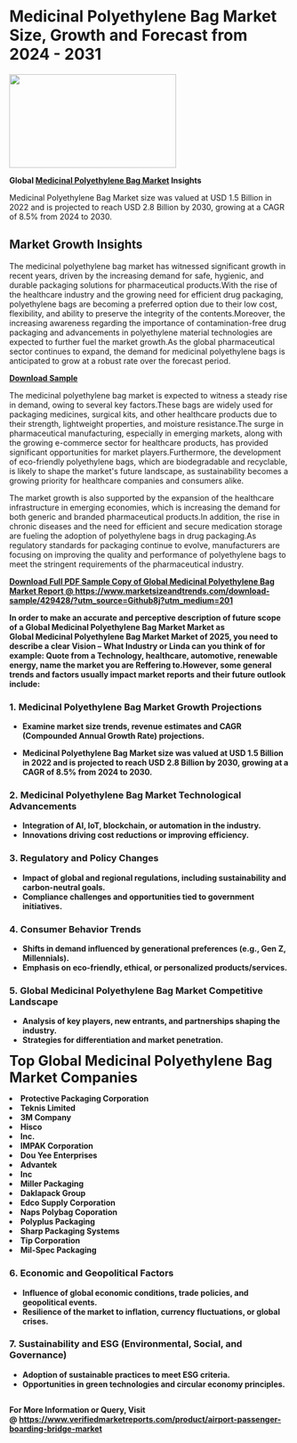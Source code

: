 <H1>Medicinal Polyethylene Bag Market Size, Growth and Forecast from 2024 - 2031</H1><img class="aligncenter size-medium wp-image-584254" src="https://thirdeyenews.in/wp-content/uploads/2024/09/Global-Market-Research-300x168.jpeg" alt="" width="300" height="168" /><p><strong>Global&nbsp;<a href="https://www.marketsizeandtrends.com/download-sample/429428/?utm_source=Github8j?utm_medium=201">Medicinal Polyethylene Bag Market</a> Insights</strong></p><p>Medicinal Polyethylene Bag Market size was valued at USD 1.5 Billion in 2022 and is projected to reach USD 2.8 Billion by 2030, growing at a CAGR of 8.5% from 2024 to 2030.</p><p><h2>Market Growth Insights</h2> <p>The medicinal polyethylene bag market has witnessed significant growth in recent years, driven by the increasing demand for safe, hygienic, and durable packaging solutions for pharmaceutical products.With the rise of the healthcare industry and the growing need for efficient drug packaging, polyethylene bags are becoming a preferred option due to their low cost, flexibility, and ability to preserve the integrity of the contents.Moreover, the increasing awareness regarding the importance of contamination-free drug packaging and advancements in polyethylene material technologies are expected to further fuel the market growth.As the global pharmaceutical sector continues to expand, the demand for medicinal polyethylene bags is anticipated to grow at a robust rate over the forecast period.</p> <p><strong><a href="#">Download Sample</a></strong></p> <p>The medicinal polyethylene bag market is expected to witness a steady rise in demand, owing to several key factors.These bags are widely used for packaging medicines, surgical kits, and other healthcare products due to their strength, lightweight properties, and moisture resistance.The surge in pharmaceutical manufacturing, especially in emerging markets, along with the growing e-commerce sector for healthcare products, has provided significant opportunities for market players.Furthermore, the development of eco-friendly polyethylene bags, which are biodegradable and recyclable, is likely to shape the market's future landscape, as sustainability becomes a growing priority for healthcare companies and consumers alike.</p> <p>The market growth is also supported by the expansion of the healthcare infrastructure in emerging economies, which is increasing the demand for both generic and branded pharmaceutical products.In addition, the rise in chronic diseases and the need for efficient and secure medication storage are fueling the adoption of polyethylene bags in drug packaging.As regulatory standards for packaging continue to evolve, manufacturers are focusing on improving the quality and performance of polyethylene bags to meet the stringent requirements of the pharmaceutical industry.</p> <p><strong><a href="#"></p><p><span class=""><strong>Download Full PDF Sample Copy of Global Medicinal Polyethylene Bag Market Report</strong> @ <a href="https://www.marketsizeandtrends.com/download-sample/429428/?utm_source=Github8j?utm_medium=201" target="_blank">https://www.marketsizeandtrends.com/download-sample/429428/?utm_source=Github8j?utm_medium=201</a></span></p><p>In order to make an accurate and perceptive description of future scope of a Global&nbsp;Medicinal Polyethylene Bag Market Market as Global&nbsp;Medicinal Polyethylene Bag Market Market of 2025, you need to describe a clear Vision &ndash; What Industry or Linda can you think of for example: Quote from a Technology, healthcare, automotive, renewable energy, name the market you are Reffering to.However, some general trends and factors usually impact market reports and their future outlook include:</p><h3>1.&nbsp;<strong>Medicinal Polyethylene Bag Market Growth Projections</strong></h3><ul><li>Examine market size trends, revenue estimates and CAGR (Compounded Annual Growth Rate) projections.</li><li><p>Medicinal Polyethylene Bag Market size was valued at USD 1.5 Billion in 2022 and is projected to reach USD 2.8 Billion by 2030, growing at a CAGR of 8.5% from 2024 to 2030.</p></li></ul><h3>2.&nbsp;<strong>Medicinal Polyethylene Bag Market Technological Advancements</strong></h3><ul><li>Integration of AI, IoT, blockchain, or automation in the industry.</li><li>Innovations driving cost reductions or improving efficiency.</li></ul><h3>3.&nbsp;<strong>Regulatory and Policy Changes</strong></h3><ul><li>Impact of global and regional regulations, including sustainability and carbon-neutral goals.</li><li>Compliance challenges and opportunities tied to government initiatives.</li></ul><h3>4.&nbsp;<strong>Consumer Behavior Trends</strong></h3><ul><li>Shifts in demand influenced by generational preferences (e.g., Gen Z, Millennials).</li><li>Emphasis on eco-friendly, ethical, or personalized products/services.</li></ul><h3>5.&nbsp;<strong>Global Medicinal Polyethylene Bag Market Competitive Landscape</strong></h3><ul><li>Analysis of key players, new entrants, and partnerships shaping the industry.</li><li>Strategies for differentiation and market penetration.</li></ul><p data-pm-slice="1 1 []"><span style="color: inherit; font-family: inherit; font-size: 25px;">Top Global Medicinal Polyethylene Bag Market Companies</span></p><div class="" data-test-id=""><p><li>Protective Packaging Corporation</li><li> Teknis Limited</li><li> 3M Company</li><li> Hisco</li><li> Inc.</li><li> IMPAK Corporation</li><li> Dou Yee Enterprises</li><li> Advantek</li><li> Inc</li><li> Miller Packaging</li><li> Daklapack Group</li><li> Edco Supply Corporation</li><li> Naps Polybag Coporation</li><li> Polyplus Packaging</li><li> Sharp Packaging Systems</li><li> Tip Corporation</li><li> Mil-Spec Packaging</li></p></div><h3>6.&nbsp;<strong>Economic and Geopolitical Factors</strong></h3><ul><li>Influence of global economic conditions, trade policies, and geopolitical events.</li><li>Resilience of the market to inflation, currency fluctuations, or global crises.</li></ul><h3>7.&nbsp;<strong>Sustainability and ESG (Environmental, Social, and Governance)</strong></h3><ul><li>Adoption of sustainable practices to meet ESG criteria.</li><li>Opportunities in green technologies and circular economy principles.</li></ul><h2><strong style="font-size: 14px;">For More Information or Query, Visit @&nbsp;</strong><a style="background-color: #ffffff; font-size: 14px;" href="https://www.marketsizeandtrends.com/report/medicinal-polyethylene-bag-market/" target="_blank">https://www.verifiedmarketreports.com/product/airport-passenger-boarding-bridge-market</a></h2>